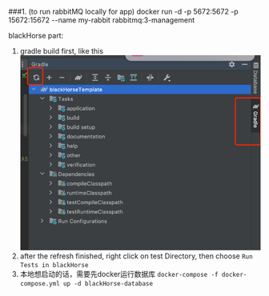 
###1. (to run rabbitMQ locally for app)
docker run -d -p 5672:5672 -p 15672:15672 --name my-rabbit rabbitmq:3-management


blackHorse part:
1. gradle build first, like this ![](gralde-refresh.png)
2. after the refresh finished, right click on test Directory, then choose `Run Tests in blackHorse`
3. 本地想启动的话，需要先docker运行数据库 `docker-compose -f docker-compose.yml up -d blackHorse-database`
